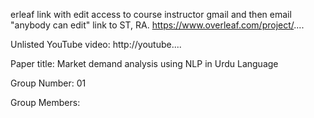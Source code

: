 
erleaf link with edit access to course instructor gmail and then email "anybody can edit" link to ST, RA.
https://www.overleaf.com/project/....

Unlisted YouTube video:
http://youtube....

Paper title:
Market demand analysis using NLP in Urdu Language


Group Number:
01

Group Members:
